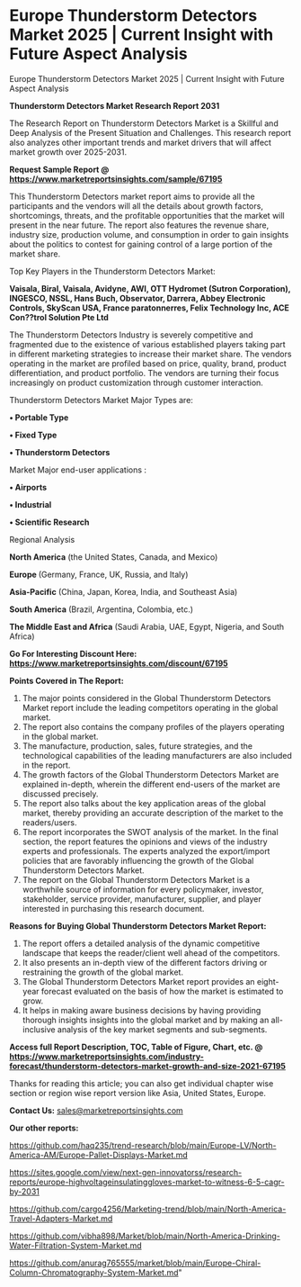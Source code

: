 # Europe Thunderstorm Detectors Market 2025 | Current Insight with Future Aspect Analysis
Europe Thunderstorm Detectors Market 2025 | Current Insight with Future Aspect Analysis

<strong>Thunderstorm Detectors Market Research Report 2031</strong>

The Research Report on Thunderstorm Detectors Market is a Skillful and Deep Analysis of the Present Situation and Challenges. This research report also analyzes other important trends and market drivers that will affect market growth over 2025-2031.

<strong>Request Sample Report @ <a href=https://www.marketreportsinsights.com/sample/67195>https://www.marketreportsinsights.com/sample/67195</a></strong>

This Thunderstorm Detectors market report aims to provide all the participants and the vendors will all the details about growth factors, shortcomings, threats, and the profitable opportunities that the market will present in the near future. The report also features the revenue share, industry size, production volume, and consumption in order to gain insights about the politics to contest for gaining control of a large portion of the market share.

Top Key Players in the Thunderstorm Detectors Market:

<strong>Vaisala, Biral, Vaisala, Avidyne, AWI, OTT Hydromet (Sutron Corporation), INGESCO, NSSL, Hans Buch, Observator, Darrera, Abbey Electronic Controls, SkyScan USA, France paratonnerres, Felix Technology Inc, ACE Con??trol Solution Pte Ltd</strong>

The Thunderstorm Detectors Industry is severely competitive and fragmented due to the existence of various established players taking part in different marketing strategies to increase their market share. The vendors operating in the market are profiled based on price, quality, brand, product differentiation, and product portfolio. The vendors are turning their focus increasingly on product customization through customer interaction.

Thunderstorm Detectors Market Major Types are:

<strong>• Portable Type

• Fixed Type

• Thunderstorm Detectors</strong>

Market Major end-user applications :

<strong>• Airports

• Industrial

• Scientific Research</strong>

Regional Analysis

</u><strong><b>North America</b></strong> (the United States, Canada, and Mexico)

<strong><b>Europe </b></strong>(Germany, France, UK, Russia, and Italy)

<strong><b>Asia-Pacific</b></strong> (China, Japan, Korea, India, and Southeast Asia)

<strong><b>South America</b></strong> (Brazil, Argentina, Colombia, etc.)

<strong><b>The Middle East and Africa</b></strong> (Saudi Arabia, UAE, Egypt, Nigeria, and South Africa)

<strong>Go For Interesting Discount Here: <a href=https://www.marketreportsinsights.com/discount/67195>https://www.marketreportsinsights.com/discount/67195</a></strong>

<strong>Points Covered in The Report:</strong>
<ol>
  <li>The major points considered in the Global Thunderstorm Detectors Market report include the leading competitors operating in the global market.</li>
  <li>The report also contains the company profiles of the players operating in the global market.</li>
  <li>The manufacture, production, sales, future strategies, and the technological capabilities of the leading manufacturers are also included in the report.</li>
  <li>The growth factors of the Global Thunderstorm Detectors Market are explained in-depth, wherein the different end-users of the market are discussed precisely.</li>
  <li>The report also talks about the key application areas of the global market, thereby providing an accurate description of the market to the readers/users.</li>
  <li>The report incorporates the SWOT analysis of the market. In the final section, the report features the opinions and views of the industry experts and professionals. The experts analyzed the export/import policies that are favorably influencing the growth of the Global Thunderstorm Detectors Market.</li>
  <li>The report on the Global Thunderstorm Detectors Market is a worthwhile source of information for every policymaker, investor, stakeholder, service provider, manufacturer, supplier, and player interested in purchasing this research document.</li>
</ol>
<strong>Reasons for Buying Global Thunderstorm Detectors Market Report:</strong>

<ol>
  <li>The report offers a detailed analysis of the dynamic competitive landscape that keeps the reader/client well ahead of the competitors.</li>
  <li>It also presents an in-depth view of the different factors driving or restraining the growth of the global market.</li>
  <li>The Global Thunderstorm Detectors Market report provides an eight-year forecast evaluated on the basis of how the market is estimated to grow.</li>
  <li>It helps in making aware business decisions by having providing thorough insights insights into the global market and by making an all-inclusive analysis of the key market segments and sub-segments.</li>
</ol>
<strong>Access full Report Description, TOC, Table of Figure, Chart, etc. @ <a href=https://www.marketreportsinsights.com/industry-forecast/thunderstorm-detectors-market-growth-and-size-2021-67195>https://www.marketreportsinsights.com/industry-forecast/thunderstorm-detectors-market-growth-and-size-2021-67195</a></strong>


Thanks for reading this article; you can also get individual chapter wise section or region wise report version like Asia, United States, Europe.

<strong>Contact Us:</strong>
sales@marketreportsinsights.com

<strong>Our other reports:</strong>

<a href=https://github.com/haq235/trend-research/blob/main/Europe-LV/North-America-AM/Europe-Pallet-Displays-Market.md>https://github.com/haq235/trend-research/blob/main/Europe-LV/North-America-AM/Europe-Pallet-Displays-Market.md</a>

<a href=https://sites.google.com/view/next-gen-innovatorss/research-reports/europe-highvoltageinsulatinggloves-market-to-witness-6-5-cagr-by-2031>https://sites.google.com/view/next-gen-innovatorss/research-reports/europe-highvoltageinsulatinggloves-market-to-witness-6-5-cagr-by-2031</a>

<a href=https://github.com/cargo4256/Marketing-trend/blob/main/North-America-Travel-Adapters-Market.md>https://github.com/cargo4256/Marketing-trend/blob/main/North-America-Travel-Adapters-Market.md</a>

<a href=https://github.com/vibha898/Market/blob/main/North-America-Drinking-Water-Filtration-System-Market.md>https://github.com/vibha898/Market/blob/main/North-America-Drinking-Water-Filtration-System-Market.md</a>

<a href=https://github.com/anurag765555/market/blob/main/Europe-Chiral-Column-Chromatography-System-Market.md>https://github.com/anurag765555/market/blob/main/Europe-Chiral-Column-Chromatography-System-Market.md</a>"
